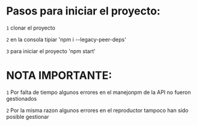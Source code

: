 # Pasos para iniciar el proyecto:

`1` clonar el proyecto

`2` en la consola tipiar 'npm i --legacy-peer-deps'

`3` para iniciar el proyecto 'npm start'

# NOTA IMPORTANTE:

`1` Por falta de tiempo algunos errores en el manejonpm de la API no fueron gestionados

`2` Por la misma razon algunos errores en el reproductor tampoco han sido posible gestionar
